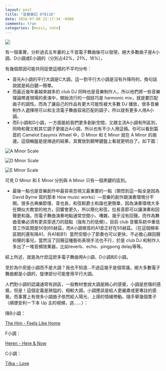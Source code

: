 ```yaml
---
layout: post
title: "音樂筆記 070116"
date: 2016-07-08 22:17:34 -0400
comments: true
categories: [music, note]
---
```

![](https://cloud.githubusercontent.com/assets/480759/16710021/56c13cfc-45ef-11e6-96e7-f886154a8b8f.jpg)

有一個事實，分析過去五年裏的上千首電子舞曲後可以發現，絕大多數曲子是A小調、D小調或E小調的（分別占42%，21%，16%）。

有幾個原因可能共同促使這樣的不平均分布：

<!--more-->
- 首先A小調的平行大調是C大調，這一對平行大小調是沒有升降符的，換句話說就是純白鍵—簡單。
- 而最近幾年裏越來越多的 club DJ 同時也是音樂制作人，所以他們將一些音樂理論帶進現場的表演中，開始流行的一個技巧是 harmonic mix，就是要匹配曲子的調性。而為了讓自己的作品有更大可能性被大多數 DJ 播放，很多音樂制作人選擇用可以和主流電子舞曲容易匹配的調子，所以就有更多人用A小調。
- 而E小調和D小調，一方面能給我們更多創新空間，又跟主流A小調有所區別，同時和聲又較其它調子更接近A小調，所以也有不少人用這倆。你可以看到篇首的 Camelot Easymix Wheel 中，D Minor 和 E Minor 就在 A Minor 的兩邊。這個輪盤是提煉過的結果，其實放到鋼琴鍵盤上看就更明白了。如下圖：

![A Minor Scale](https://cloud.githubusercontent.com/assets/480759/16710068/9e98bf68-45f0-11e6-93af-a0f1fb1e7486.png)

![D Minor Scale](https://cloud.githubusercontent.com/assets/480759/16710086/11084d7a-45f1-11e6-80c9-36602bf0f391.png)

![E Minor Scale](https://cloud.githubusercontent.com/assets/480759/16710087/165f4b5c-45f1-11e6-9b88-635b6ab051db.png)

可見 D Minor 和 E Minor 分別與 A Minor 只有一個黑鍵的區別。

- 最後一點也是音樂創作中最容易忽視又最重要的一點（領悟到這一點全是因為 David Byrne 寫的那本 How music works）—音樂的創作跟演奏環境分不開。很多古典樂節慢、音也長，和弦較爵士和諧也更簡單，因為演奏環境大多在類似大教堂的地方，回響會更久，所以簡化和弦，拉長音節可以讓演奏和回聲更和諧。而電子舞曲演奏地點通常空間小、嘈雜，幾乎沒有回聲。而作為舞曲音樂必須有更具穿透力的鼓點（強有力的低頻）。目前 club 音響系統中重低音工作區間是50到65赫茲，而A小調根音的A1音正好在55赫茲。（在這個頻率區間的還有降A1、升A1和B1）當然空間小了節奏也可以更快，不必擔心跟回聲和聲的事兒。當然沒了回聲這種藝術表現手法也不行，於是 club DJ 和制作人多出了一堆音頻效果器，比如reverb、echo、pingpong delay等等。

綜上所述，就是為什麽這麽多電子舞曲用A小調、D小調和E小調。

至於為什麽是小調而不是大調？我也不知道…不過這幾乎是個常識，絕大多數電子舞曲都是小調的，旋律部分可能會用平行大調。

人們對小調的認識通常有誤區，一般教材會說大調是開心的感覺，小調是悲傷的感覺。但是！這個定義是狹隘的，相較大調，小調應該是給人更嚴肅或更專註的感覺。而事實上有很多小調曲子依然給人陽光、上揚的情緒帶動。隨手舉幾個栗子（順便安利一下本 Up 主的視頻，逃……）：

降B小調：

[The Him - Feels Like Home](http://www.bilibili.com/video/av5232799)

F小調：

[Heren - Here & Now](http://www.bilibili.com/video/av5205694)

C小調：

[Tilka - Love](http://www.bilibili.com/video/av5220294)
